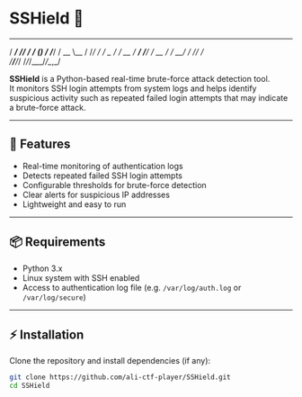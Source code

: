
# SSHield 🔐

   __________ __  ___      __    __
  / ___/ ___// / / (_)__  / /___/ /
  \__ \\__ \/ /_/ / / _ \/ / __  / 
 ___/ /__/ / __  / /  __/ / /_/ /  
/____/____/_/ /_/_/\___/_/\__,_/  

**SSHield** is a Python-based real-time brute-force attack detection tool.  
It monitors SSH login attempts from system logs and helps identify suspicious activity such as repeated failed login attempts that may indicate a brute-force attack.  

---

## 🚀 Features
- Real-time monitoring of authentication logs  
- Detects repeated failed SSH login attempts  
- Configurable thresholds for brute-force detection  
- Clear alerts for suspicious IP addresses  
- Lightweight and easy to run  

---

## 📦 Requirements
- Python 3.x  
- Linux system with SSH enabled  
- Access to authentication log file (e.g. `/var/log/auth.log` or `/var/log/secure`)  

---

## ⚡ Installation
Clone the repository and install dependencies (if any):  
```bash
git clone https://github.com/ali-ctf-player/SSHield.git
cd SSHield
```
